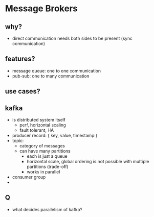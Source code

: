# Message Brokers

## why?
- direct communication needs both sides to be present (sync communication)

## features?
- message queue: one to one communication
- pub-sub: one to many communication

## use cases?

## kafka
- is distributed system itself
  - perf, horizontal scaling
  - fault tolerant, HA
- producer record: { key, value, timestamp }
- topic:
  - category of messages
  - can have many partitions 
    - each is just a queue 
    - horizontal scale, global ordering is not possible with multiple partitions (trade-off)
    - works in parallel
- consumer group
- 

## Q
- what decides parallelism of kafka?
